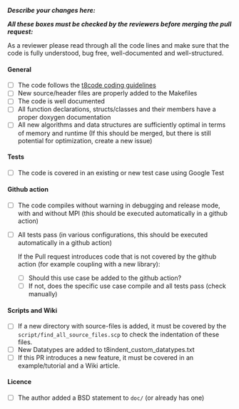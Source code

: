 **_Describe your changes here:_**



**_All these boxes must be checked by the reviewers before merging the pull request:_**

As a reviewer please read through all the code lines and make sure that the code is fully understood, bug free, well-documented and well-structured.


#### General

- [ ] The code follows the [t8code coding guidelines](https://github.com/holke/t8code/wiki/Coding-Guideline)
- [ ] New source/header files are properly added to the Makefiles
- [ ] The code is well documented
- [ ] All function declarations, structs/classes and their members have a proper doxygen documentation
- [ ] All new algorithms and data structures are sufficiently optimal in terms of memory and runtime (If this should be merged, but there is still potential for optimization, create a new issue)

#### Tests
- [ ] The code is covered in an existing or new test case using Google Test

#### Github action

- [ ] The code compiles without warning in debugging and release mode, with and without MPI (this should be executed automatically in a github action)
- [ ] All tests pass (in various configurations, this should be executed automatically in a github action)

  If the Pull request introduces code that is not covered by the github action (for example coupling with a new library):
  - [ ] Should this use case be added to the github action?
  - [ ] If not, does the specific use case compile and all tests pass (check manually)

#### Scripts and Wiki

- [ ] If a new directory with source-files is added, it must be covered by the `script/find_all_source_files.scp` to check the indentation of these files.
- [ ] New Datatypes are added to t8indent_custom_datatypes.txt
- [ ] If this PR introduces a new feature, it must be covered in an example/tutorial and a Wiki article.

#### Licence

- [ ] The author added a BSD statement to `doc/` (or already has one)
